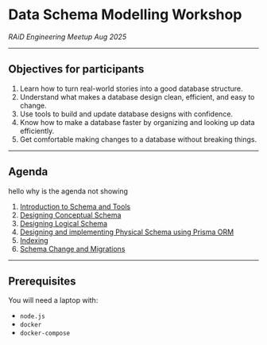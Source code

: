 # Data Schema Modelling Workshop

_RAiD Engineering Meetup Aug 2025_

---
## Objectives for participants

1. Learn how to turn real-world stories into a good database structure.
2. Understand what makes a database design clean, efficient, and easy to change.
3. Use tools to build and update database designs with confidence.
4. Know how to make a database faster by organizing and looking up data efficiently.
5. Get comfortable making changes to a database without breaking things.

---
## Agenda

hello why is the agenda not showing

1. [Introduction to Schema and Tools](materials/1_Intro_Tools.md)
3. [Designing Conceptual Schema](materials/3_Conceptual_Schema.md)
4. [Designing Logical Schema](materials/4_Logical_Schema.md)
5. [Designing and implementing Physical Schema using Prisma ORM](materials/5_Physical_Schema.md)
6. [Indexing](materials/6_Indexing.md)
7. [Schema Change and Migrations](materials/7_Migrations.md)

---

## Prerequisites

You will need a laptop with:
- `node.js`
- `docker`
- `docker-compose`
